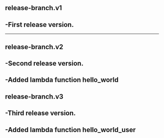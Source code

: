 release-branch.v1
-----------------
-First release version.
------------------------------
------------------------------
release-branch.v2
-----------------
-Second release version.
------------------------------
-Added lambda function hello_world
------------------------------
release-branch.v3
-----------------
-Third release version.
------------------------------
-Added lambda function hello_world_user
------------------------------